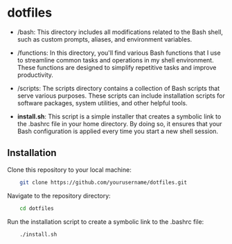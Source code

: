 # dotfiles

- /bash: This directory includes all modifications related to the Bash shell, such as custom prompts, aliases, and environment variables.

- /functions: In this directory, you'll find various Bash functions that I use to streamline common tasks and operations in my shell environment. These functions are designed to simplify repetitive tasks and improve productivity.

- /scripts: The scripts directory contains a collection of Bash scripts that serve various purposes. These scripts can include installation scripts for software packages, system utilities, and other helpful tools.

- **install.sh**: This script is a simple installer that creates a symbolic link to the .bashrc file in your home directory. By doing so, it ensures that your Bash configuration is applied every time you start a new shell session.

## Installation

Clone this repository to your local machine:
```bash
    git clone https://github.com/yourusername/dotfiles.git
```
Navigate to the repository directory:
```bash
    cd dotfiles
```
Run the installation script to create a symbolic link to the .bashrc file:
```bash
    ./install.sh
```